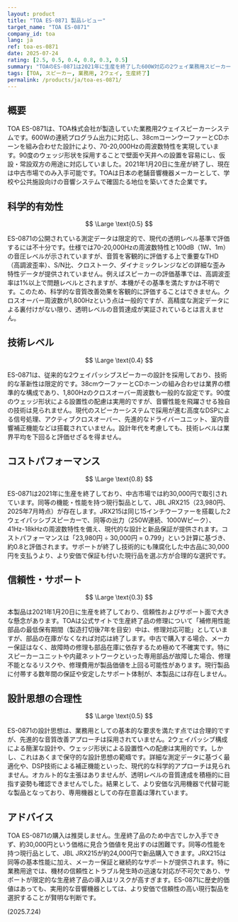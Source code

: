 ```yaml
---
layout: product
title: "TOA ES-0871 製品レビュー"
target_name: "TOA ES-0871"
company_id: toa
lang: ja
ref: toa-es-0871
date: 2025-07-24
rating: [2.5, 0.5, 0.4, 0.8, 0.3, 0.5]
summary: "TOAのES-0871は2021年に生産を終了した600W対応の2ウェイ業務用スピーカーです。38cmウーファーとCDホーンを搭載し、70-20,000Hzの周波数特性を持ちますが、現代的な測定データが不足しており、技術的にも従来設計にとどまっています。"
tags: [TOA, スピーカー, 業務用, 2ウェイ, 生産終了]
permalink: /products/ja/toa-es-0871/
---
```


## 概要

TOA ES-0871は、TOA株式会社が製造していた業務用2ウェイスピーカーシステムです。600Wの連続プログラム出力に対応し、38cmコーンウーファーとCDホーンを組み合わせた設計により、70-20,000Hzの周波数特性を実現しています。90度のウェッジ形状を採用することで壁面や天井への設置を容易にし、仮設・常設双方の用途に対応していました。2021年1月20日に生産が終了し、現在は中古市場でのみ入手可能です。TOAは日本の老舗音響機器メーカーとして、学校や公共施設向けの音響システムで確固たる地位を築いてきた企業です。

## 科学的有効性

$$ \Large \text{0.5} $$

ES-0871の公開されている測定データは限定的で、現代の透明レベル基準で評価するには不十分です。仕様では70-20,000Hzの周波数特性と100dB（1W、1m）の音圧レベルが示されていますが、音質を客観的に評価する上で重要なTHD（高調波歪率）、S/N比、クロストーク、ダイナミックレンジなどの詳細な歪み特性データが提供されていません。例えばスピーカーの評価基準では、高調波歪率は1%以上で問題レベルとされますが、本機がその基準を満たすかは不明です。このため、科学的な音質改善効果を客観的に評価することはできません。クロスオーバー周波数が1,800Hzという点は一般的ですが、高精度な測定データによる裏付けがない限り、透明レベルの音質達成が実証されているとは言えません。

## 技術レベル

$$ \Large \text{0.4} $$

ES-0871は、従来的な2ウェイパッシブスピーカーの設計を採用しており、技術的な革新性は限定的です。38cmウーファーとCDホーンの組み合わせは業界の標準的な構成であり、1,800Hzのクロスオーバー周波数も一般的な設定です。90度のウェッジ形状による設置性の配慮は実用的ですが、音響性能を飛躍させる独自の技術は見られません。現代のスピーカーシステムで採用が進む高度なDSPによる信号処理、アクティブクロスオーバー、先進的なドライバーユニット、室内音響補正機能などは搭載されていません。設計年代を考慮しても、技術レベルは業界平均を下回ると評価せざるを得ません。

## コストパフォーマンス

$$ \Large \text{0.8} $$

ES-0871は2021年に生産を終了しており、中古市場では約30,000円で取引されています。同等の機能・性能を持つ現行製品として、JBL JRX215（23,980円、2025年7月時点）が存在します。JRX215は同じ15インチウーファーを搭載した2ウェイパッシブスピーカーで、同等の出力（250W連続、1000Wピーク）、41Hz-18kHzの周波数特性を備え、現代的な設計と新品保証が提供されます。コストパフォーマンスは「23,980円 ÷ 30,000円 = 0.799」という計算に基づき、約0.8と評価されます。サポートが終了し技術的にも陳腐化した中古品に30,000円を支払うより、より安価で保証も付いた現行品を選ぶ方が合理的な選択です。

## 信頼性・サポート

$$ \Large \text{0.3} $$

本製品は2021年1月20日に生産を終了しており、信頼性およびサポート面で大きな懸念があります。TOAは公式サイトで生産終了品の修理について「補修用性能部品の最低保有期間（製造打切後7年を目安）中は、修理対応可能」としていますが、部品の在庫がなくなれば対応は終了します。中古で購入する場合、メーカー保証はなく、故障時の修理も部品在庫に依存するため極めて不確実です。特にスピーカーユニットや内蔵ネットワークといった専用部品が故障した場合、修理不能となるリスクや、修理費用が製品価値を上回る可能性があります。現行製品に付帯する数年間の保証や安定したサポート体制が、本製品には存在しません。

## 設計思想の合理性

$$ \Large \text{0.5} $$

ES-0871の設計思想は、業務用としての基本的な要求を満たす点では合理的ですが、先進的な音質改善アプローチは採用されていません。2ウェイパッシブ構成による簡潔な設計や、ウェッジ形状による設置性への配慮は実用的です。しかし、これはあくまで保守的な設計思想の範疇です。詳細な測定データに基づく最適化や、DSP技術による補正機能といった、現代的な科学的アプローチは見られません。オカルト的な主張はありませんが、透明レベルの音質達成を積極的に目指す姿勢も確認できませんでした。結果として、より安価な汎用機器で代替可能な製品となっており、専用機器としての存在意義は薄れています。

## アドバイス

TOA ES-0871の購入は推奨しません。生産終了品のため中古でしか入手できず、約30,000円という価格に見合う価値を見出すのは困難です。同等の性能を持つ現行品として、JBL JRX215が約24,000円で新品購入できます。JRX215は同等の基本性能に加え、メーカー保証と継続的なサポートが提供されます。特に業務用途では、機材の信頼性とトラブル発生時の迅速な対応が不可欠であり、サポートが限定的な生産終了品の導入はリスクが高すぎます。ES-0871に歴史的価値はあっても、実用的な音響機器としては、より安価で信頼性の高い現行製品を選択することが賢明な判断です。

(2025.7.24)